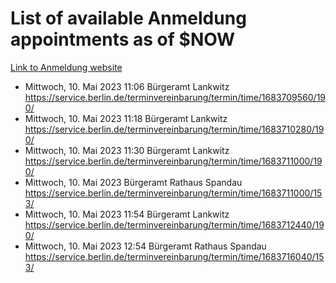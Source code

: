 # List of available Anmeldung appointments as of $NOW
[Link to Anmeldung website](https://service.berlin.de/terminvereinbarung/termin/tag.php?termin=1&anliegen[]=120686&dienstleisterlist=122210,122217,327316,122219,327312,122227,327314,122231,327346,122243,327348,122254,122252,329742,122260,329745,122262,329748,122271,327278,122273,327274,122277,327276,330436,122280,327294,122282,327290,122284,327292,122291,327270,122285,327266,122286,327264,122296,327268,150230,329760,122297,327286,122294,327284,122312,329763,122314,329775,122304,327330,122311,327334,122309,327332,317869,122281,327352,122279,329772,122283,122276,327324,122274,327326,122267,329766,122246,327318,122251,327320,122257,327322,122208,327298,122226,327300&herkunft=http%3A%2F%2Fservice.berlin.de%2Fdienstleistung%2F120686%2F)
- Mittwoch, 10. Mai 2023 11:06 Bürgeramt Lankwitz https://service.berlin.de/terminvereinbarung/termin/time/1683709560/190/
- Mittwoch, 10. Mai 2023 11:18 Bürgeramt Lankwitz https://service.berlin.de/terminvereinbarung/termin/time/1683710280/190/
- Mittwoch, 10. Mai 2023 11:30 Bürgeramt Lankwitz https://service.berlin.de/terminvereinbarung/termin/time/1683711000/190/
- Mittwoch, 10. Mai 2023  Bürgeramt Rathaus Spandau https://service.berlin.de/terminvereinbarung/termin/time/1683711000/153/
- Mittwoch, 10. Mai 2023 11:54 Bürgeramt Lankwitz https://service.berlin.de/terminvereinbarung/termin/time/1683712440/190/
- Mittwoch, 10. Mai 2023 12:54 Bürgeramt Rathaus Spandau https://service.berlin.de/terminvereinbarung/termin/time/1683716040/153/
